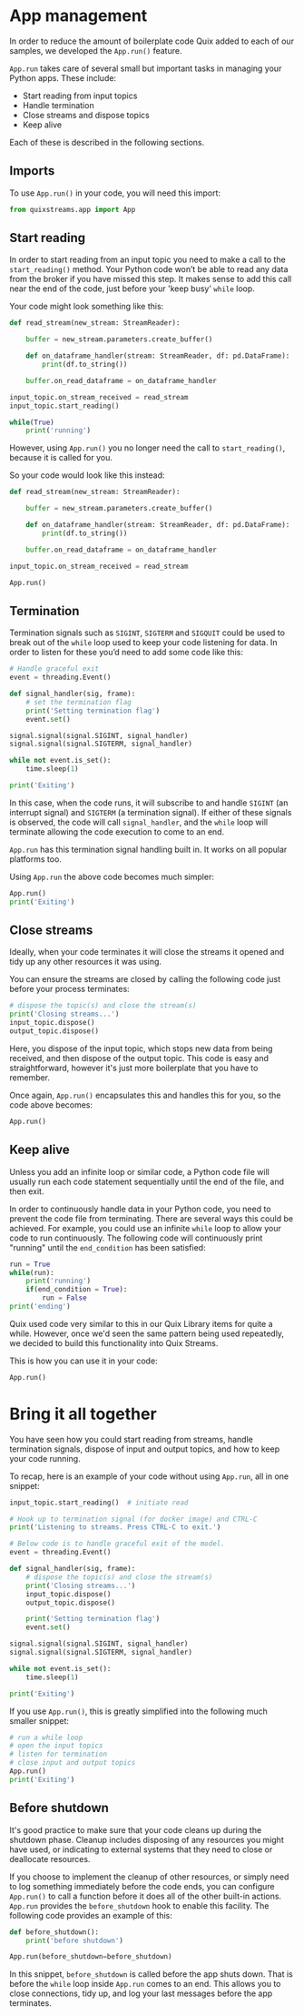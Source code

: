 # App management

In order to reduce the amount of boilerplate code Quix added to each of our samples, we developed the `App.run()` feature.

`App.run` takes care of several small but important tasks in managing your Python apps. These include:

* Start reading from input topics
* Handle termination
* Close streams and dispose topics
* Keep alive

Each of these is described in the following sections.

## Imports

To use `App.run()` in your code, you will need this import:

```py
from quixstreams.app import App
```

## Start reading

In order to start reading from an input topic you need to make a call to the `start_reading()` method. Your Python code won’t be able to read any data from the broker if you have missed this step. It makes sense to add this call near the end of the code, just before your 'keep busy' `while` loop.

Your code might look something like this:

```py
def read_stream(new_stream: StreamReader):

    buffer = new_stream.parameters.create_buffer()

    def on_dataframe_handler(stream: StreamReader, df: pd.DataFrame):
        print(df.to_string())

    buffer.on_read_dataframe = on_dataframe_handler

input_topic.on_stream_received = read_stream
input_topic.start_reading()

while(True)
    print('running')
```

However, using `App.run()` you no longer need the call to `start_reading()`, because it is called for you. 

So your code would look like this instead:

```py
def read_stream(new_stream: StreamReader):

    buffer = new_stream.parameters.create_buffer()

    def on_dataframe_handler(stream: StreamReader, df: pd.DataFrame):
        print(df.to_string())

    buffer.on_read_dataframe = on_dataframe_handler

input_topic.on_stream_received = read_stream

App.run()
```

## Termination

Termination signals such as `SIGINT`, `SIGTERM` and `SIGQUIT` could be used to break out of the `while` loop used to keep your code listening for data. In order to listen for these you’d need to add some code like this:

```py
# Handle graceful exit
event = threading.Event() 

def signal_handler(sig, frame):
    # set the termination flag
    print('Setting termination flag')
    event.set()

signal.signal(signal.SIGINT, signal_handler)
signal.signal(signal.SIGTERM, signal_handler)

while not event.is_set():
    time.sleep(1)

print('Exiting')
```

In this case, when the code runs, it will subscribe to and handle `SIGINT` (an interrupt signal) and `SIGTERM` (a termination signal). If either of these signals is observed, the code will call `signal_handler`, and the `while` loop will terminate allowing the code execution to come to an end.

`App.run` has this termination signal handling built in. It works on all popular platforms too.

Using `App.run` the above code becomes much simpler:

```py
App.run()
print('Exiting')
```

## Close streams

Ideally, when your code terminates it will close the streams it opened and tidy up any other resources it was using.

You can ensure the streams are closed by calling the following code just before your process terminates:

```py
# dispose the topic(s) and close the stream(s)
print('Closing streams...')
input_topic.dispose()
output_topic.dispose()
```

Here, you dispose of the input topic, which stops new data from being received, and then dispose of the output topic. This code is easy and straightforward, however it's just more boilerplate that you have to remember.

Once again, `App.run()` encapsulates this and handles this for you, so the code above becomes:

```py
App.run()
```

## Keep alive

Unless you add an infinite loop or similar code, a Python code file will usually run each code statement sequentially until the end of the file, and then exit.  

In order to continuously handle data in your Python code, you need to prevent the code file from terminating. There are several ways this could be achieved. For example, you could use an infinite `while` loop to allow your code to run continuously. The following code will continuously print "running" until the `end_condition` has been satisfied:

```py
run = True
while(run):
    print('running')
    if(end_condition = True):
        run = False
print('ending')
```

Quix used code very similar to this in our Quix Library items for quite a while. However, once we'd seen the same pattern being used repeatedly, we decided to build this functionality into Quix Streams.

This is how you can use it in your code:

```py
App.run()
```

# Bring it all together

You have seen how you could start reading from streams, handle termination signals, dispose of input and output topics, and how to keep your code running. 

To recap, here is an example of your code without using `App.run`, all in one snippet:

```py
input_topic.start_reading()  # initiate read

# Hook up to termination signal (for docker image) and CTRL-C
print('Listening to streams. Press CTRL-C to exit.')

# Below code is to handle graceful exit of the model.
event = threading.Event() 

def signal_handler(sig, frame):
    # dispose the topic(s) and close the stream(s)
    print('Closing streams...')
    input_topic.dispose()
    output_topic.dispose()

    print('Setting termination flag')
    event.set()

signal.signal(signal.SIGINT, signal_handler)
signal.signal(signal.SIGTERM, signal_handler)

while not event.is_set():
    time.sleep(1)

print('Exiting')
```

If you use `App.run()`, this is greatly simplified into the following much smaller snippet:

```py
# run a while loop
# open the input topics
# listen for termination
# close input and output topics
App.run()
print('Exiting')
```

## Before shutdown

It's good practice to make sure that your code cleans up during the shutdown phase. Cleanup includes disposing of any resources you might have used, or indicating to external systems that they need to close or deallocate resources.

If you choose to implement the cleanup of other resources, or simply need to log something immediately before the code ends, you can configure `App.run()` to call a function before it does all of the other built-in actions. `App.run` provides the `before_shutdown` hook to enable this facility. The following code provides an example of this:

```py
def before_shutdown():
    print('before shutdown')

App.run(before_shutdown=before_shutdown)
```

In this snippet, `before_shutdown` is called before the app shuts down. That is before the `while` loop inside `App.run` comes to an end. This allows you to close connections, tidy up, and log your last messages before the app terminates.